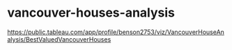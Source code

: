 # vancouver-houses-analysis

https://public.tableau.com/app/profile/benson2753/viz/VancouverHouseAnalysis/BestValuedVancouverHouses
